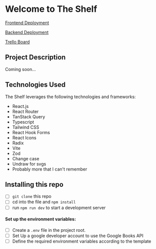 # Welcome to The Shelf 

[Frontend Deployment](https://the-shelf-ari-jackson.netlify.app/)

[Backend Deployment](https://dashboard.render.com/web/srv-chi1c1bhp8u7g2davhgg)

[Trello Board](https://trello.com/b/CBkM3xrq/%F0%9F%93%96-the-shelf-%F0%9F%93%96)

##  Project Description
Coming soon...

##  Technologies Used
The Shelf leverages the following technologies and frameworks:

- React.js
- React Router
- TanStack Query
- Typescript
- Tailwind CSS
- React Hook Forms
- React Icons
- Radix
- Vite
- Zod
- Change case
- Undraw for svgs
- Probably more that I can't remember


## Installing this repo
 - [ ] `git clone` this repo
 - [ ] cd into the file and `npm install`
 - [ ] run `npm run dev` to start a development server

 #### Set up the environment variables:
- [ ] Create a `.env` file in the project root.
- [ ] Set Up a google developer account to use the Google Books API
- [ ] Define the required environment variables according to the template
